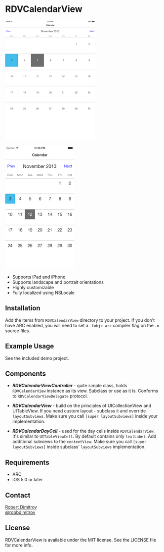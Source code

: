 # RDVCalendarView

[![iPad screenshot](Screenshots/iPad-small.png)](Screenshots/iPad.png)

[![iPhone screenshot](Screenshots/iPhone-small.png)](Screenshots/iPhone.png)

* Supports iPad and iPhone
* Supports landscape and portrait orientations
* Highly customizable
* Fully localized using NSLocale

## Installation

Add the items from `RDVCalendarView` directory to your project. If you don't have ARC enabled, you will need to set a `-fobjc-arc` compiler flag on the `.m` source files.

## Example Usage

See the included demo project.

## Components

* ***RDVCalendarViewController*** - quite simple class, holds ```RDVCalendarView``` instance as its view. Subclass or use as it is. Conforms to ```RDVCalendarViewDelegate``` protocol.

* ***RDVCalendarView*** - build on the principles of UICollectionView and UITableView. If you need custom layout - subclass it and override ```layoutSubviews```. Make sure you call ```[super layoutSubviews]``` inside your implementation.

* ***RDVCalendarDayCell*** - used for the day cells inside ```RDVCalendarView```. It's similar to ```UITableViewCell```. By default contains only ```textLabel```. Add additional subviews to the ```contentView```. Make sure you call ```[super layoutSubviews]``` inside subclass' ```layoutSubviews``` implementation.


## Requirements

* ARC
* iOS 5.0 or later

## Contact

[Robert Dimitrov](http://robbdimitrov.com)  
[@robbdimitrov](https://twitter.com/robbdimitrov)

## License

RDVCalendarView is available under the MIT license. See the LICENSE file for more info.
